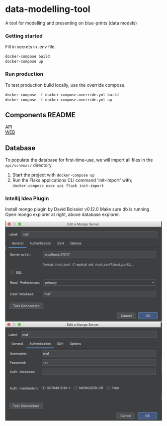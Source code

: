 # data-modelling-tool

A tool for modelling and presenting on blue-prints (data models)

### Getting started

Fill in secrets in .env file.

```
docker-compose build
docker-compose up
```

### Run production

To test production build locally, use the override compose.

```
docker-compose -f docker-compose.override.yml build
docker-compose -f docker-compose.override.yml up
```

## Components README

[API](api/README.md)  
[WEB](web/README.md)

## Database

To populate the database for first-time-use, we will import all files in the `api/schemas/` directory.

1. Start the project with `docker-compose up`
2. Run the Flaks applications CLI command 'init-import' with;  
   `docker-compose exec api flask init-import`

### Intellij Idea Plugin

Install mongo plugin by David Boissier v0.12.0
Make sure db is running.
Open mongo explorer at right, above database explorer.

![Mongo server config](./doc/idea_mongo_server.png)
![Mongo server config](./doc/idea_mongo_auth.png)
